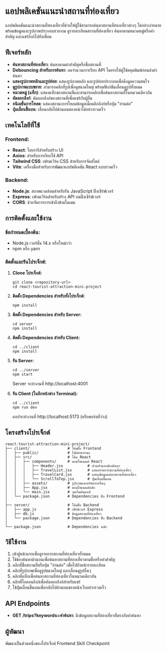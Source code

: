 # แอปพลิเคชันแนะนำสถานที่ท่องเที่ยว

แอปพลิเคชันแนะนำสถานที่ท่องเที่ยวที่ช่วยให้ผู้ใช้สามารถค้นหาสถานที่ท่องเที่ยวต่างๆ ได้อย่างง่ายดาย พร้อมข้อมูลและรูปภาพประกอบสวยงาม ดูรายละเอียดสถานที่ท่องเที่ยว ค้นหาตามหมวดหมู่หรือคำสำคัญ และแชร์ลิงก์ไปยังเพื่อน

## ฟีเจอร์หลัก

- **ค้นหาสถานที่ท่องเที่ยว**: ค้นหาตามคำสำคัญหรือชื่อสถานที่
- **Debouncing สำหรับการค้นหา**: ลดจำนวนการเรียก API โดยรอให้ผู้ใช้หยุดพิมพ์ก่อนส่งคำค้นหา
- **แสดงรูปภาพหลักและรูปย่อย**: แสดงรูปภาพหลัก และรูปย่อยประกอบเพื่อดึงดูดความสนใจ
- **ดูรูปภาพแบบขยาย**: สามารถคลิกที่รูปเพื่อดูขนาดใหญ่ พร้อมฟังก์ชันเลื่อนดูรูปทั้งหมด
- **หมวดหมู่ (แท็ก)**: แสดงแท็กของสถานที่และสามารถคลิกเพื่อค้นหาสถานที่ในหมวดเดียวกัน
- **คัดลอกลิงก์**: คัดลอกลิงก์ของสถานที่เพื่อแชร์กับผู้อื่น
- **อนิเมชั่นการโหลด**: แสดงสถานะการโหลดข้อมูลเมื่อคลิกลิงก์หรือปุ่ม "อ่านต่อ"
- **ปุ่มเลื่อนขึ้นบน**: เลื่อนกลับไปด้านบนของหน้าได้อย่างรวดเร็ว

## เทคโนโลยีที่ใช้

### Frontend:
- **React**: ไลบรารีสำหรับสร้าง UI
- **Axios**: สำหรับการเรียกใช้ API
- **Tailwind CSS**: เฟรมเวิร์ค CSS สำหรับการจัดสไตล์
- **Vite**: เครื่องมือสำหรับการพัฒนาแอปพลิเคชัน React แบบรวดเร็ว

### Backend:
- **Node.js**: สภาพแวดล้อมสำหรับรัน JavaScript ฝั่งเซิร์ฟเวอร์
- **Express**: เฟรมเวิร์คสำหรับสร้าง API บนฝั่งเซิร์ฟเวอร์
- **CORS**: ช่วยจัดการการเข้าถึงข้ามโดเมน

## การติดตั้งและใช้งาน

### ข้อกำหนดเบื้องต้น:
- Node.js เวอร์ชั่น 14.x หรือใหม่กว่า
- npm หรือ yarn

### ติดตั้งและรันโปรเจ็กต์:

1. **Clone โปรเจ็กต์:**
   ```
   git clone <repository-url>
   cd react-tourist-attraction-mini-project
   ```

2. **ติดตั้ง Dependencies สำหรับทั้งโปรเจ็กต์:**
   ```
   npm install
   ```

3. **ติดตั้ง Dependencies สำหรับ Server:**
   ```
   cd server
   npm install
   ```

4. **ติดตั้ง Dependencies สำหรับ Client:**
   ```
   cd ../client
   npm install
   ```

5. **รัน Server:**
   ```
   cd ../server
   npm start
   ```
   Server จะทำงานที่ http://localhost:4001

6. **รัน Client (ในอีกหน้าต่าง Terminal):**
   ```
   cd ../client
   npm run dev
   ```
   แอปจะทำงานที่ http://localhost:5173 (หรือพอร์ตที่ว่าง)

## โครงสร้างโปรเจ็กต์

```
react-tourist-attraction-mini-project/
├── client/                 # โค้ดฝั่ง Frontend
│   ├── public/             # ไฟล์สาธารณะ
│   ├── src/                # โค้ด React
│   │   ├── components/     # คอมโพเนนต์ React
│   │   │   ├── Header.jsx           # ส่วนหัวและช่องค้นหา
│   │   │   ├── TravelList.jsx       # แสดงรายการสถานที่ท่องเที่ยว
│   │   │   ├── TravelCard.jsx       # แสดงข้อมูลแต่ละสถานที่ท่องเที่ยว
│   │   │   └── ScrollToTop.jsx      # ปุ่มเลื่อนขึ้นบน
│   │   ├── assets/         # รูปภาพและทรัพยากรอื่นๆ
│   │   ├── App.jsx         # คอมโพเนนต์หลัก
│   │   └── main.jsx        # จุดเริ่มต้นแอป
│   └── package.json        # Dependencies ฝั่ง Frontend
│
├── server/                 # โค้ดฝั่ง Backend
│   ├── app.js              # เซิร์ฟเวอร์ Express
│   ├── db.js               # ข้อมูลสถานที่ท่องเที่ยว
│   └── package.json        # Dependencies ฝั่ง Backend
│
└── package.json            # Dependencies หลัก
```

## วิธีใช้งาน

1. เข้าสู่หน้าแรกเพื่อดูรายการสถานที่ท่องเที่ยวทั้งหมด
2. ใช้ช่องค้นหาด้านบนเพื่อค้นหาสถานที่ท่องเที่ยวตามชื่อหรือคำสำคัญ
3. คลิกที่ชื่อสถานที่หรือปุ่ม "อ่านต่อ" เพื่อไปยังหน้ารายละเอียด
4. คลิกที่รูปภาพเพื่อดูรูปขนาดใหญ่ และเลื่อนดูรูปอื่นๆ
5. คลิกที่แท็กเพื่อค้นหาสถานที่ท่องเที่ยวในหมวดเดียวกัน
6. คลิกที่ไอคอนลิงก์เพื่อคัดลอกลิงก์สำหรับแชร์
7. ใช้ปุ่มเลื่อนขึ้นบนเพื่อกลับไปด้านบนของหน้าเว็บอย่างรวดเร็ว

## API Endpoints

- **GET /trips?keywords=คำค้นหา**: ดึงข้อมูลสถานที่ท่องเที่ยวที่ตรงกับคำค้นหา

## ผู้พัฒนา

พัฒนาเป็นส่วนหนึ่งของโปรเจ็กต์ Frontend Skill Checkpoint
